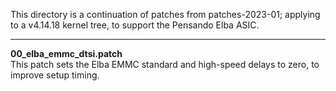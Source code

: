 This directory is a continuation of patches from patches-2023-01; applying
to a v4.14.18 kernel tree, to support the Pensando Elba ASIC.

-----
**00_elba_emmc_dtsi.patch**<br>
This patch sets the Elba EMMC standard and high-speed delays to zero,
to improve setup timing.

